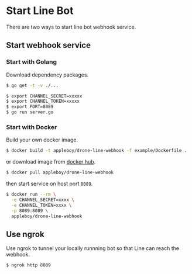 # Start Line Bot

There are two ways to start line bot webhook service.

## Start webhook service

### Start with Golang

Download dependency packages.

```bash
$ go get -t -v ./...
```

```bash
$ export CHANNEL_SECRET=xxxxx
$ export CHANNEL_TOKEN=xxxxx
$ export PORT=8089
$ go run server.go
```

### Start with Docker

Build your own docker image.

```bash
$ docker build -t appleboy/drone-line-webhook -f example/Dockerfile .
```

or download image from [docker hub](https://hub.docker.com/r/appleboy/drone-line-webhook/).

```bash
$ docker pull appleboy/drone-line-webhook
```

then start service on host port `8089`.

```bash
$ docker run --rm \
  -e CHANNEL_SECRET=xxxx \
  -e CHANNEL_TOKEN=xxxx \
  -p 8089:8089 \
  appleboy/drone-line-webhook
```

## Use ngrok

Use ngrok to tunnel your locally runnning bot so that Line can reach the webhook.

```bash
$ ngrok http 8089
```
